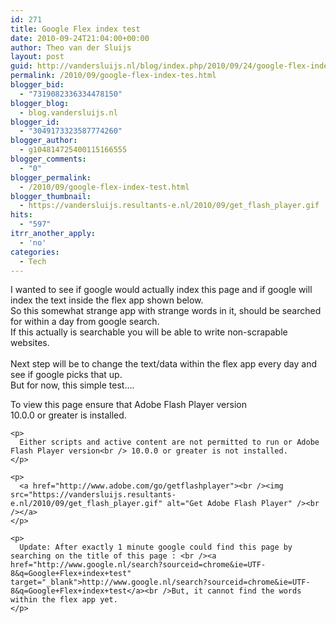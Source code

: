 ```yaml
---
id: 271
title: Google Flex index test
date: 2010-09-24T21:04:00+00:00
author: Theo van der Sluijs
layout: post
guid: http://vandersluijs.nl/blog/index.php/2010/09/24/google-flex-index-tes/
permalink: /2010/09/google-flex-index-tes.html
blogger_bid:
  - "7319082336334478150"
blogger_blog:
  - blog.vandersluijs.nl
blogger_id:
  - "3049173323587774260"
blogger_author:
  - g104814725400115166555
blogger_comments:
  - "0"
blogger_permalink:
  - /2010/09/google-flex-index-test.html
blogger_thumbnail:
  - https://vandersluijs.resultants-e.nl/2010/09/get_flash_player.gif
hits:
  - "597"
itrr_another_apply:
  - 'no'
categories:
  - Tech
---
```

I wanted to see if google would actually index this page and if google will index the text inside the flex app shown below.  
So this somewhat strange app with strange words in it, should be searched for within a day from google search.  
If this actually is searchable you will be able to write non-scrapable websites.  
<a name="more"></a>  
Next step will be to change the text/data within the flex app every day and see if google picks that up.  
But for now, this simple test….

<div>
  <p>
    To view this page ensure that Adobe Flash Player version<br /> 10.0.0 or greater is installed.
  </p>
  
  <p>
    </div> 
    
    <p>
      Either scripts and active content are not permitted to run or Adobe Flash Player version<br /> 10.0.0 or greater is not installed.
    </p>
    
    <p>
      <a href="http://www.adobe.com/go/getflashplayer"><br /><img src="https://vandersluijs.resultants-e.nl/2010/09/get_flash_player.gif" alt="Get Adobe Flash Player" /><br /></a>
    </p>
    
    <p>
      Update: After exactly 1 minute google could find this page by searching on the title of this page : <br /><a href="http://www.google.nl/search?sourceid=chrome&ie=UTF-8&q=Google+Flex+index+test" target="_blank">http://www.google.nl/search?sourceid=chrome&ie=UTF-8&q=Google+Flex+index+test</a><br />But, it cannot find the words within the flex app yet.
    </p>